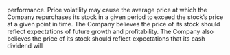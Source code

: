 performance.  Price  volatility  may  cause  the  average  price  at  which  the  Company  repurchases  its  stock  in  a  given  period  to
exceed the stock’s price at a given point in time. The Company believes the price of its stock should reflect expectations of future
growth and profitability. The Company also believes the price of its stock should reflect expectations that its cash dividend will